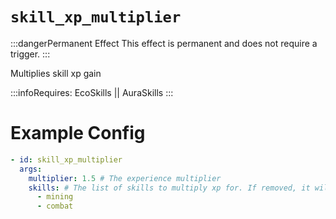 # `skill_xp_multiplier`
:::dangerPermanent Effect
This effect is permanent and does not require a trigger.
:::

Multiplies skill xp gain

:::infoRequires:
EcoSkills || AuraSkills
:::
# Example Config
```yaml
- id: skill_xp_multiplier
  args:
    multiplier: 1.5 # The experience multiplier
    skills: # The list of skills to multiply xp for. If removed, it will multiply all skills.
      - mining
      - combat 
```
